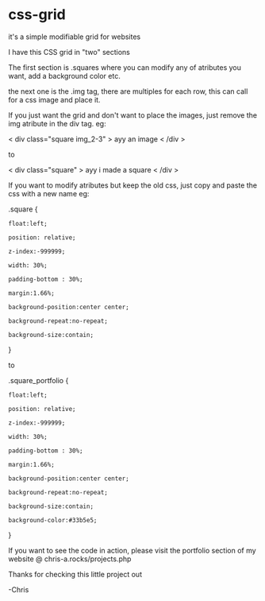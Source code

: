 # css-grid
it's a simple modifiable grid for websites


I have this CSS grid in "two" sections

The first section is .squares where you can modify any of atributes you want, add a background color etc.

the next one is the .img tag, there are multiples for each row, this can call for a css image and place it.

If you just want the grid and don't want to place the images, just remove the img atribute in the div tag. eg:

< div class="square img_2-3" >
    ayy an image
< /div >

to

< div class="square" >
ayy i made a square
< /div >


If you want to modify atributes but keep the old css, just copy and paste the css with a new name eg:

.square {

    float:left;

    position: relative;

    z-index:-999999;

    width: 30%;

    padding-bottom : 30%;

    margin:1.66%;

    background-position:center center;

    background-repeat:no-repeat;

    background-size:contain;

}


to

.square_portfolio {

    float:left;

    position: relative;

    z-index:-999999;

    width: 30%;

    padding-bottom : 30%;

    margin:1.66%;

    background-position:center center;

    background-repeat:no-repeat;

    background-size:contain;

    background-color:#33b5e5;

}



If you want to see the code in action, please visit the portfolio section of my website @ chris-a.rocks/projects.php

Thanks for checking this little project out

-Chris
